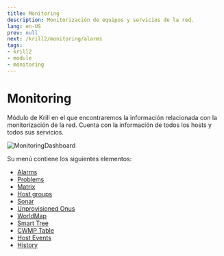 ```yaml
---
title: Monitoring
description: Monitorización de equipos y servicios de la red.
lang: en-US
prev: null
next: /krill2/monitoring/alarms
tags:
- krill2
- module
- monitoring
---
```

# Monitoring

Módulo de Krill en el que encontraremos la información relacionada con la monitorización de la red. Cuenta con la información de todos los hosts y todos sus servicios. 

![MonitoringDashboard](@images/krill2/monitoring/0001.png)

Su menú contiene los siguientes elementos:
- [Alarms](/krill2/monitoring/alarms)
- [Problems](/krill2/monitoring/problems)
- [Matrix](/krill2/monitoring/matrix)
- [Host groups](/krill2/monitoring/host-groups)
- [Sonar](/krill2/monitoring/sonar)
- [Unprovisioned Onus](/krill2/monitoring/unprovisioned-onus)
- [WorldMap](/krill2/monitoring/worldmap)
- [Smart Tree](/krill2/monitoring/smart-tree)
- [CWMP Table](/krill2/monitoring/cwmp-table)
- [Host Events](/krill2/monitoring/host-events)
- [History](/krill2/monitoring/history)
